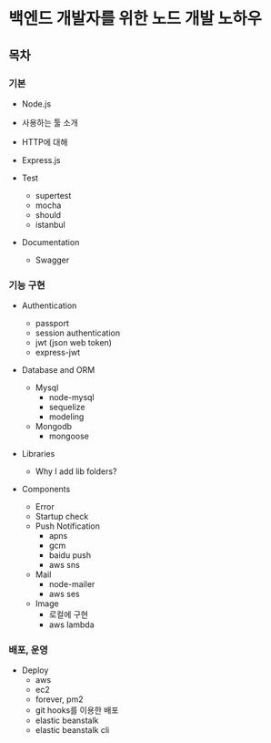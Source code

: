 백엔드 개발자를 위한 노드 개발 노하우 
=============================

## 목차 

### 기본 

- Node.js
- 사용하는 툴 소개
- HTTP에 대해
- Express.js
- Test
    - supertest
    - mocha
    - should
    - istanbul
    
- Documentation
    - Swagger

### 기능 구현

- Authentication
    - passport
    - session authentication
    - jwt (json web token)
    - express-jwt

- Database and ORM
    - Mysql
        - node-mysql
        - sequelize
        - modeling
    - Mongodb
        - mongoose

- Libraries
    - Why I add lib folders?

- Components
    - Error
    - Startup check
    - Push Notification
        - apns
        - gcm
        - baidu push
        - aws sns
    - Mail
        - node-mailer
        - aws ses
    - Image
        - 로컬에 구현
        - aws lambda

### 배포, 운영

- Deploy
    - aws
    - ec2
    - forever, pm2
    - git hooks를 이용한 배포
    - elastic beanstalk
    - elastic beanstalk cli